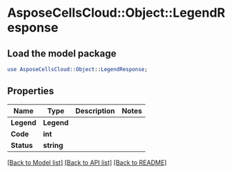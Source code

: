# AsposeCellsCloud::Object::LegendResponse 

## Load the model package
```perl
use AsposeCellsCloud::Object::LegendResponse;
```

## Properties
Name | Type | Description | Notes
------------ | ------------- | ------------- | -------------
**Legend** | **Legend** |  |
**Code** | **int** |  |
**Status** | **string** |  |  

[[Back to Model list]](../README.md#documentation-for-models) [[Back to API list]](../README.md#documentation-for-api-endpoints) [[Back to README]](../README.md)

